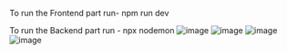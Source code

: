 To run the Frontend part run- npm run dev

To run the Backend part run - npx nodemon
![image](https://github.com/user-attachments/assets/a2273c18-2bda-4e37-af86-2f94186fb7ee)
![image](https://github.com/user-attachments/assets/4dbd83d5-e8ba-484a-94ef-e48dd26fb960)
![image](https://github.com/user-attachments/assets/7445ac31-c7fd-4634-b5a0-50c238d474af)
![image](https://github.com/user-attachments/assets/d0cd3357-a202-4206-bd47-6f7340420acd)
